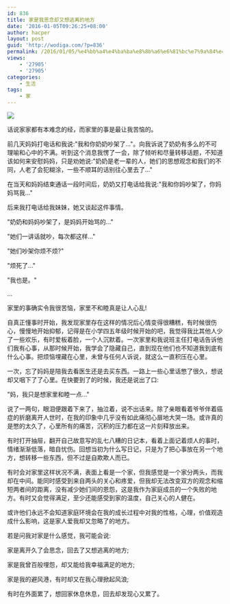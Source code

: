 ```yaml
---
id: 836
title: 家是我思念却又想逃离的地方
date: '2016-01-05T09:26:25+08:00'
author: hacper
layout: post
guid: 'http://wodiga.com/?p=836'
permalink: /2016/01/05/%e4%bb%a4%e4%ba%ba%e8%8b%a6%e6%81%bc%e7%9a%84%e4%ba%8b/
views:
    - '27905'
    - '27905'
categories:
    - 生活
tags:
    - 家
---
```


![](http://7xk9u4.com1.z0.glb.clouddn.com/thEEAYKL64.jpg)

话说家家都有本难念的经，而家里的事是最让我苦恼的。

前几天妈妈打电话和我说:"我和你奶奶吵架了…"。向我诉说了奶奶有多么的不可理喻和心中的不满。听到这个消息我愣了一会，除了倾听和尽量转移话题，不知道该如何来安慰妈妈，只是劝她说:"奶奶是老一辈的人，她们的思想观念和我们的不同，人老了会犯糊涂，一些不顺耳的话别往心里去了…"

在当天和妈妈结束通话一段时间后，奶奶又打电话给我说:"我和你妈吵架了，你妈妈骂我…"

后来我打电话给我妹妹，她又谈起这件事情。

"奶奶和妈妈吵架了，是妈妈开始骂的…"

"她们一讲话就吵，每次都这样…"

"她们吵架你烦不烦?"

"烦死了…"

"我也是。"

…

家里的事确实令我很苦恼，家里不和睦真是让人心乱!

自真正懂事时开始，我发现家里存在这样的情况后心情变得很糟糕，有时候很伤心，慢慢地开始抑郁，记得是在小学四五年级时候开始的吧，我觉得我比其他人少了一些欢乐，有时爱板着脸，一个人沉默着。一次家里和我说班主任打电话告诉他们我有心事，从那时候开始，我学会了隐藏自己，直到现在他们也不知道我到底有什么心事。把烦恼埋藏在心里，未曾与任何人诉说，就这么一直积压在心里。

一次，忘了妈妈是陪我去看医生还是去买东西。一路上一些心里话憋了很久，想说却又咽下了了心里。在快要到了的时候，我还是说出了口:

"妈，我只是想家里和睦一点…"

说了一两句，眼泪便跟着下来了，抽泣着，说不出话来。除了亲眼看着爷爷伴着癌症的折磨离开人世时，在我的印象中几乎没有如此痛彻心扉地大哭一场。或许真的是憋的太久了，心里所有的痛苦，沉积的压力都在这一片刻释放出来。

有时打开抽屉，翻开自己故意写的乱七八糟的日记本，看着上面记着烦人的事时，情绪渐渐低落，暗自忧伤。回想当初为什么写日记，只是为了把心事放在另一个地方，想转移一些东西，但不过是自欺欺人而已。

有时会对家里这样状况不满，表面上看是一个家，但我感觉是一个家分两头，而我却在中间。能同时感受到来自两头的关心和疼爱，但我却无法改变双方的观念和缩短两者间的距离，没有减少她们间的恩怨，这是我作为家庭成员的一个失败的地方。有时又会觉得满足，至少还能感受到家的温度，自己关心的人健在。

或许他们永远不会知道家庭环境会在我的成长过程中对我的性格，心理，价值观造成什么影响，这是家人爱我却又忽略了的地方。

若是问我对家是什么感觉，我可能会说:

家是离开久了会思念，回去了又想逃离的地方;

家是我曾百般埋怨，却又能给我幸福满足的地方;

家是我的避风港，有时却又在我心理掀起风浪;

有时在外面累了，想回家休息休息，回去却发现心又累了。